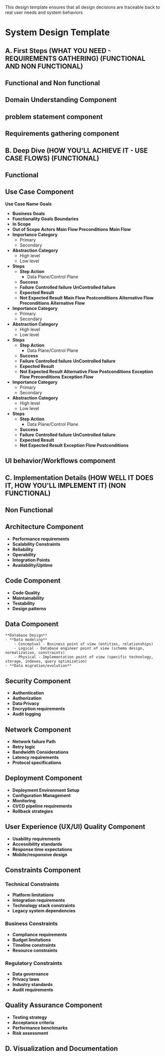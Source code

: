 This design template ensures that all design decisions are traceable back to real user needs and system behaviors
# System Design Template

## A. First Steps (WHAT YOU NEED - REQUIREMENTS GATHERING) (FUNCTIONAL AND NON FUNCTIONAL)
## Functional and Non functional
## Domain Understanding Component
## problem statement component
## Requirements gathering component

## B. Deep Dive (HOW YOU'LL ACHIEVE IT - USE CASE FLOWS) (FUNCTIONAL)
## Functional 
## Use Case Component
**Use Case Name**
**Goals**
  - **Business Goals**
  - **Functionality Goals**
**Boundaries**
   - **In Scope**
   - **Out of Scope**
**Actors**
**Main Flow Preconditions**
**Main Flow** 
   - **Importance Category**
     - Primary
     - Secondary
   - **Abstraction Category**
     - High level
     - Low level
   - **Steps**
     - **Step Action** 
       - Data Plane/Control Plane
     - **Success**
     - **Failure**
           **Controlled failure**
           **UnControlled failure**
     - **Expected Result**
     - **Not Expected Result**
**Main Flow Postconditions**
**Alternative Flow Preconditions**
**Alternative Flow**
   - **Importance Category**
     - Primary
     - Secondary
   - **Abstraction Category**
     - High level
     - Low level
   - **Steps**
     - **Step Action**
       - Data Plane/Control Plane
     - **Success**
     - **Failure**
           **Controlled failure**
           **UnControlled failure**
     - **Expected Result**
     - **Not Expected Result**
**Alternative Flow Postconditions**
**Exception Flow Preconditions**
**Exception Flow**
   - **Importance Category**
     - Primary
     - Secondary
   - **Abstraction Category**
     - High level
     - Low level
   - **Steps**
     - **Step Action**
       - Data Plane/Control Plane
     - **Success**
     - **Failure**
           **Controlled failure**
           **UnControlled failure**
     - **Expected Result**
     - **Not Expected Result**
**Exception Flow Postconditions**

## UI behavior/Workflows component

## C. Implementation Details (HOW WELL IT DOES IT, HOW YOU'LL IMPLEMENT IT) (NON FUNCTIONAL)
## Non Functional
## Architecture Component
- **Performance requirements**
- **Scalability Constraints**
- **Reliability**
- **Operability**
- **Integration Points**
- **Availability/Uptime**

## Code Component
- **Code Quality**
- **Maintainability**
- **Testability**
- **Design patterns**

## Data Component
    **Database Design**
    - **Data modeling**
        - Conceptual - Business point of view (entities, relationships)
        - Logical - Database engineer point of view (schema design, normalization, constraints)
        - Physical - Implementation point of view (specific technology, storage, indexes, query optimization)
    - **Data migration/evolution**

## Security Component
- **Authentication**
- **Authorization**
- **Data Privacy**
- **Encryption requirements**
- **Audit logging**

## Network Component
- **Network failure Path**
- **Retry logic**
- **Bandwidth Considerations**
- **Latency requirements**
- **Protocol specifications**

## Deployment Component
- **Deployment Environment Setup**
- **Configuration Management**
- **Monitoring**
- **CI/CD pipeline requirements**
- **Rollback strategies**
  
## User Experience (UX/UI) Quality Component
- **Usability requirements**
- **Accessibility standards**
- **Response time expectations**
- **Mobile/responsive design**

## Constraints Component

### Technical Constraints
- **Platform limitations**
- **Integration requirements**
- **Technology stack constraints**
- **Legacy system dependencies**

### Business Constraints
- **Compliance requirements**
- **Budget limitations**
- **Timeline constraints**
- **Resource constraints**

### Regulatory Constraints
- **Data governance**
- **Privacy laws**
- **Industry standards**
- **Audit requirements**

## Quality Assurance Component
- **Testing strategy**
- **Acceptance criteria**
- **Performance benchmarks**
- **Risk assessment**

## D. Visualization and Documentation